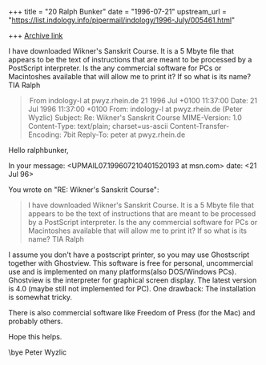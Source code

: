 +++
title = "20 Ralph Bunker"
date = "1996-07-21"
upstream_url = "https://list.indology.info/pipermail/indology/1996-July/005461.html"

+++
[Archive link](https://list.indology.info/pipermail/indology/1996-July/005461.html)

I have downloaded Wikner's Sanskrit Course. It is a 5 Mbyte file that appears 
to be the text of instructions that are meant to be processed by a PostScript 
interpreter. Is the any commercial software for PCs or Macintoshes available 
that will allow me to print it? If so what is its name?
TIA Ralph


> From indology-l at pwyz.rhein.de 21 1996 Jul +0100 11:37:00
Date: 21 Jul 1996 11:37:00 +0100
From: indology-l at pwyz.rhein.de (Peter Wyzlic)
Subject: Re: Wikner's Sanskrit Course
MIME-Version: 1.0
Content-Type: text/plain; charset=us-ascii
Content-Transfer-Encoding: 7bit
Reply-To: peter at pwyz.rhein.de

Hello ralphbunker,

In your
message: <UPMAIL07.199607210401520193 at msn.com>
date: <21 Jul 96>

You wrote on "RE: Wikner's Sanskrit Course":

>I have downloaded Wikner's Sanskrit Course. It is a 5 Mbyte file that
>appears to be the text of instructions that are meant to be processed by a
>PostScript interpreter. Is the any commercial software for PCs or
>Macintoshes available that will allow me to print it? If so what is its
>name? TIA Ralph

I assume you don't have a postscript printer, so you may use Ghostscript
together with Ghostview. This software is free for personal, uncommercial
use and is implemented on many platforms(also DOS/Windows PCs). Ghostview is
the interpreter for graphical screen display. The latest version is 4.0
(maybe still not implemented for PC). One drawback: The installation is
somewhat tricky.

There is also commercial software like Freedom of Press (for the Mac) and
probably others.

Hope this helps.

\bye 
Peter Wyzlic





